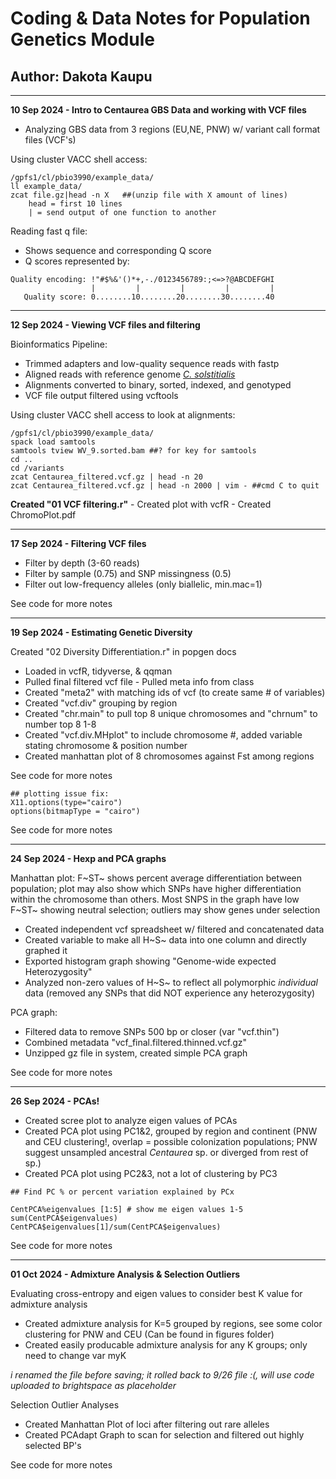 # Coding & Data Notes for Population Genetics Module

## Author: Dakota Kaupu

------------------------------------------------------------------------

**10 Sep 2024 - Intro to Centaurea GBS Data and working with VCF files**

-   Analyzing GBS data from 3 regions (EU,NE, PNW) w/ variant call format files (VCF's)

Using cluster VACC shell access:

```         
/gpfs1/cl/pbio3990/example_data/
ll example_data/
zcat file.gz|head -n X   ##(unzip file with X amount of lines)
    head = first 10 lines
    | = send output of one function to another
```

Reading fast q file:

-   Shows sequence and corresponding Q score
-   Q scores represented by:

```         
Quality encoding: !"#$%&'()*+,-./0123456789:;<=>?@ABCDEFGHI
                  |         |         |         |         |
   Quality score: 0........10........20........30........40 
```

------------------------------------------------------------------------

**12 Sep 2024 - Viewing VCF files and filtering**

Bioinformatics Pipeline:

-   Trimmed adapters and low-quality sequence reads with fastp
-   Aligned reads with reference genome [*C. solstitialis*](https://www.ncbi.nlm.nih.gov/datasets/genome/GCA_030169165.1/)
-   Alignments converted to binary, sorted, indexed, and genotyped
-   VCF file output filtered using vcftools

Using cluster VACC shell access to look at alignments:

```         
/gpfs1/cl/pbio3990/example_data/
spack load samtools
samtools tview WV_9.sorted.bam ##? for key for samtools
cd ..
cd /variants
zcat Centaurea_filtered.vcf.gz | head -n 20
zcat Centaurea_filtered.vcf.gz | head -n 2000 | vim - ##cmd C to quit
```

**Created "01 VCF filtering.r"** - Created plot with vcfR - Created ChromoPlot.pdf

------------------------------------------------------------------------

**17 Sep 2024 - Filtering VCF files**

-   Filter by depth (3-60 reads)
-   Filter by sample (0.75) and SNP missingness (0.5)
-   Filter out low-frequency alleles (only biallelic, min.mac=1)

See code for more notes

------------------------------------------------------------------------

**19 Sep 2024 - Estimating Genetic Diversity**

Created "02 Diversity Differentiation.r" in popgen docs

-   Loaded in vcfR, tidyverse, & qqman
-   Pulled final filtered vcf file - Pulled meta info from class
-   Created "meta2" with matching ids of vcf (to create same \# of variables)
-   Created "vcf.div" grouping by region
-   Created "chr.main" to pull top 8 unique chromosomes and "chrnum" to number top 8 1-8
-   Created "vcf.div.MHplot" to include chromosome #, added variable stating chromosome & position number
-   Created manhattan plot of 8 chromosomes against Fst among regions

See code for more notes

```         
## plotting issue fix:
X11.options(type="cairo")
options(bitmapType = "cairo")
```

See code for more notes

------------------------------------------------------------------------

**24 Sep 2024 - Hexp and PCA graphs**

Manhattan plot: F~ST~ shows percent average differentiation between population; plot may also show which SNPs have higher differentiation within the chromosome than others. Most SNPS in the graph have low F~ST~ showing neutral selection; outliers may show genes under selection

-   Created independent vcf spreadsheet w/ filtered and concatenated data
-   Created variable to make all H~S~ data into one column and directly graphed it
-   Exported histogram graph showing "Genome-wide expected Heterozygosity"
-   Analyzed non-zero values of H~S~ to reflect all polymorphic *individual* data (removed any SNPs that did NOT experience any heterozygosity)

PCA graph:

-   Filtered data to remove SNPs 500 bp or closer (var "vcf.thin")
-   Combined metadata "vcf_final.filtered.thinned.vcf.gz"
-   Unzipped gz file in system, created simple PCA graph

See code for more notes

------------------------------------------------------------------------

**26 Sep 2024 - PCAs!**

-   Created scree plot to analyze eigen values of PCAs
-   Created PCA plot using PC1&2, grouped by region and continent (PNW and CEU clustering!, overlap = possible colonization populations; PNW suggest unsampled ancestral *Centaurea* sp. or diverged from rest of sp.)
-   Created PCA plot using PC2&3, not a lot of clustering by PC3

```         
## Find PC % or percent variation explained by PCx

CentPCA%eigenvalues [1:5] # show me eigen values 1-5
sum(CentPCA$eigenvalues)
CentPCA$eigenvalues[1]/sum(CentPCA$eigenvalues)
```

See code for more notes

------------------------------------------------------------------------

**01 Oct 2024 - Admixture Analysis & Selection Outliers**

Evaluating cross-entropy and eigen values to consider best K value for admixture analysis

-   Created admixture analysis for K=5 grouped by regions, see some color clustering for PNW and CEU (Can be found in figures folder)
-   Created easily producable admixture analysis for any K groups; only need to change var myK

*i renamed the file before saving; it rolled back to 9/26 file :(, will use code uploaded to brightspace as placeholder*
 
Selection Outlier Analyses
-   Created Manhattan Plot of loci after filtering out rare alleles
-   Created PCAdapt Graph to scan for selection and filtered out highly selected BP's

See code for more notes
